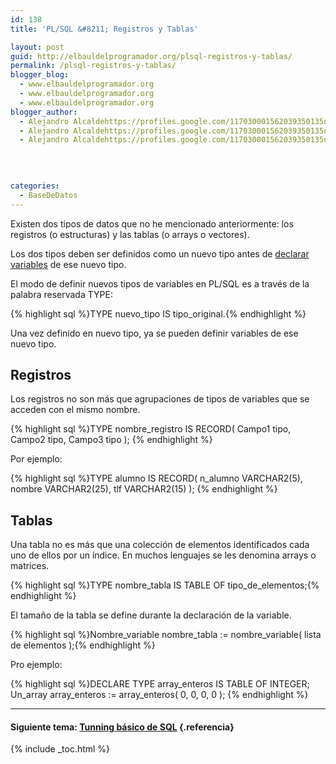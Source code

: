 ```yaml
---
id: 138
title: 'PL/SQL &#8211; Registros y Tablas'

layout: post
guid: http://elbauldelprogramador.org/plsql-registros-y-tablas/
permalink: /plsql-registros-y-tablas/
blogger_blog:
  - www.elbauldelprogramador.org
  - www.elbauldelprogramador.org
  - www.elbauldelprogramador.org
blogger_author:
  - Alejandro Alcaldehttps://profiles.google.com/117030001562039350135noreply@blogger.com
  - Alejandro Alcaldehttps://profiles.google.com/117030001562039350135noreply@blogger.com
  - Alejandro Alcaldehttps://profiles.google.com/117030001562039350135noreply@blogger.com

  
  
  
categories:
  - BaseDeDatos
---
```

<div class="icosql">
</div>

Existen dos tipos de datos que no he mencionado anteriormente: los registros (o estructuras) y las tablas (o arrays o vectores).

Los dos tipos deben ser definidos como un nuevo tipo antes de [declarar variables][1] de ese nuevo tipo.

El modo de definir nuevos tipos de variables en PL/SQL es a través de la palabra reservada TYPE:  


{% highlight sql %}TYPE nuevo_tipo IS tipo_original.{% endhighlight %}

  
<!--ad-->

  
Una vez definido en nuevo tipo, ya se pueden definir variables de ese nuevo tipo.

## Registros



Los registros no son más que agrupaciones de tipos de variables que se acceden con el mismo nombre.



{% highlight sql %}TYPE nombre_registro IS RECORD(
  Campo1 tipo,
  Campo2 tipo,
  Campo3 tipo );
{% endhighlight %}



Por ejemplo:  


{% highlight sql %}TYPE alumno IS RECORD(
  n_alumno VARCHAR2(5),
  nombre VARCHAR2(25),
  tlf VARCHAR2(15) );
{% endhighlight %}



## Tablas

Una tabla no es más que una colección de elementos identificados cada uno de ellos por un índice. En muchos lenguajes se les denomina arrays o matrices.

{% highlight sql %}TYPE nombre_tabla IS TABLE OF tipo_de_elementos;{% endhighlight %}



El tamaño de la tabla se define durante la declaración de la variable.

{% highlight sql %}Nombre_variable nombre_tabla := nombre_variable( lista de elementos );{% endhighlight %}

Pro ejemplo:

{% highlight sql %}DECLARE
  TYPE array_enteros IS TABLE OF INTEGER;
  Un_array array_enteros := array_enteros( 0, 0, 0, 0 );
{% endhighlight %}

* * *

#### Siguiente tema: [Tunning básico de SQL][2] {.referencia}



 [1]: http://elbauldelprogramador.com/plsql-declaracion-de-variables/
 [2]: http://elbauldelprogramador.com/tunning-basico-de-sql/

{% include _toc.html %}
